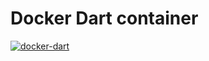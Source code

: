 # Docker Dart container


[![docker-dart](https://img.shields.io/badge/spy86-dart-blue.svg)](https://cloud.docker.com/repository/docker/spy86/dart)
